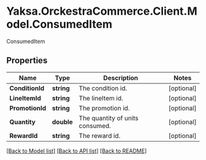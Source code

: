 # Yaksa.OrckestraCommerce.Client.Model.ConsumedItem
ConsumedItem

## Properties

Name | Type | Description | Notes
------------ | ------------- | ------------- | -------------
**ConditionId** | **string** | The condition id. | [optional] 
**LineItemId** | **string** | The lineItem id. | [optional] 
**PromotionId** | **string** | The promotion id. | [optional] 
**Quantity** | **double** | The quantity of units consumed. | [optional] 
**RewardId** | **string** | The reward id. | [optional] 

[[Back to Model list]](../README.md#documentation-for-models) [[Back to API list]](../README.md#documentation-for-api-endpoints) [[Back to README]](../README.md)

